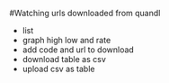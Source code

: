 #Watching urls downloaded from quandl

+ list
+ graph high low and rate
+ add code and url to download
+ download table as csv
+ upload csv as table
